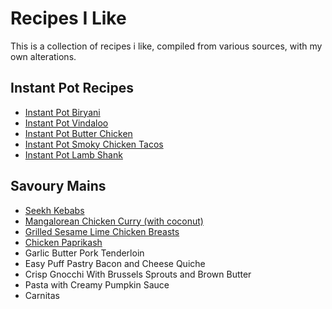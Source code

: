 # Recipes I Like

This is a collection of recipes i like, compiled from various sources, with my own alterations. 

## Instant Pot Recipes
* [Instant Pot Biryani](biryani.md)
* [Instant Pot Vindaloo](vindaloo.md)
* [Instant Pot Butter Chicken](butterchicken.md)
* [Instant Pot Smoky Chicken Tacos](smokeychicken.md)
* [Instant Pot Lamb Shank](lambshank.md)

## Savoury Mains
- [Seekh Kebabs](seekhkebab.md)
- [Mangalorean Chicken Curry (with coconut)](mangloreanchicken.md)
- [Grilled Sesame Lime Chicken Breasts](sesamelimechicken.md)
- [Chicken Paprikash](chickenpaprikash.md)
- Garlic Butter Pork Tenderloin
- Easy Puff Pastry Bacon and Cheese Quiche
- Crisp Gnocchi With Brussels Sprouts and Brown Butter
- Pasta with Creamy Pumpkin Sauce
- Carnitas


